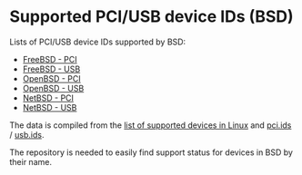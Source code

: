 Supported PCI/USB device IDs (BSD)
==================================

Lists of PCI/USB device IDs supported by BSD:

* [FreeBSD - PCI](/FreeBSD/pci.ids.md)
* [FreeBSD - USB](/FreeBSD/usb.ids.md)
* [OpenBSD - PCI](/OpenBSD/pci.ids.md)
* [OpenBSD - USB](/OpenBSD/usb.ids.md)
* [NetBSD - PCI](/NetBSD/pci.ids.md)
* [NetBSD - USB](/NetBSD/usb.ids.md)

The data is compiled from the [list of supported devices in Linux](https://github.com/bsdhw/Drivers) and [pci.ids](http://pciids.sourceforge.net/v2.2/pci.ids) / [usb.ids](http://www.linux-usb.org/usb.ids).

The repository is needed to easily find support status for devices in BSD by their name.

